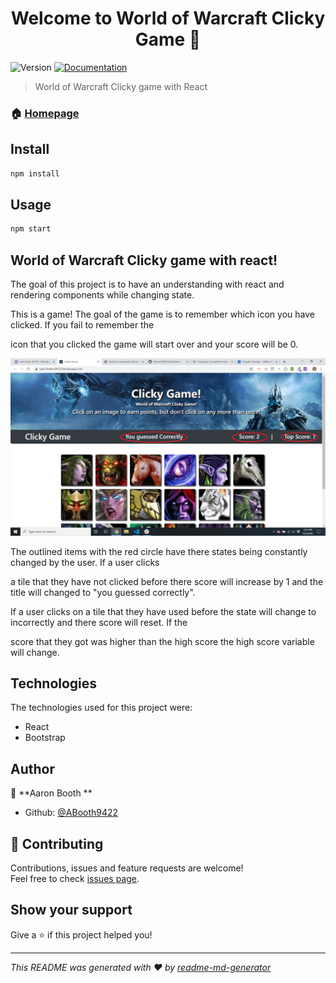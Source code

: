 <h1 align="center">Welcome to  World of Warcraft Clicky Game   👋</h1>
<p>
  <img alt="Version" src="https://img.shields.io/badge/version-0.1.0-blue.svg?cacheSeconds=2592000" />
  <a href="https://github.com/ABooth9422/clickyGame/blob/master/README.md">
    <img alt="Documentation" src="https://img.shields.io/badge/documentation-yes-brightgreen.svg" target="_blank" />
  </a>
</p>

> World of Warcraft Clicky game with React

### 🏠 [Homepage](https://abooth9422.github.io/clickyGame/)

## Install

```sh
npm install
```

## Usage

```sh
npm start  
```
## World of Warcraft Clicky game with react!

The goal of this project is to have an understanding with react and rendering components while changing state.

This is a game! The goal of the game is to remember which icon you have clicked. If you fail to remember the 

icon that you clicked the game will start over and your score will be 0.

![](src/images/main.png)

The outlined items with the red circle have there states being constantly changed by the user. If a user clicks

a tile that they have not clicked before there score will increase by 1 and the title will changed to "you guessed correctly".

If a user clicks on a tile that they have used before the state will change to incorrectly and there score will reset. If the

score that they got was higher than the high score the high score variable will change.

## Technologies

The technologies used for this project were:
  <ul>
  <li>React</li>
  <li>Bootstrap</li>
  </ul>

## Author

👤 **Aaron Booth  **

* Github: [@ABooth9422  ](https://github.com/ABooth9422  )

## 🤝 Contributing

Contributions, issues and feature requests are welcome!<br />Feel free to check [issues page](https://github.com/ABooth9422/clickyGame/issues).

## Show your support

Give a ⭐️ if this project helped you!

***
_This README was generated with ❤️ by [readme-md-generator](https://github.com/kefranabg/readme-md-generator)_